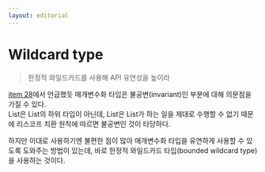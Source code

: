```yaml
---
layout: editorial
---
```


# Wildcard type

> 한정적 와일드카드를 사용해 API 유연성을 높이라

[item 28](item28.md)에서 언급했듯 매개변수화 타입은 불공변(invariant)인 부분에 대해 의문점을 가질 수 있다.  
List<String>은 List<Object>의 하위 타입이 아닌데, List<String>은 List<Object>가 하는 일을 제대로 수행할 수 없기 때문에 리스코프 치환 원칙에 따르면 불공변인 것이 타당하다.

하지만 이대로 사용하기엔 불편한 점이 많아 매개변수화 타입을 유연하게 사용할 수 있도록 도와주는 방법이 있는데, 바로 한정적 와일드카드 타입(bounded wildcard type)을 사용하는 것이다.
